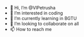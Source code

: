 - 👋 Hi, I’m @VlPetrusha
- 👀 I’m interested in coding 
- 🌱 I’m currently learning in BGTU
- 💞️ I’m looking to collaborate on all
- 📫 How to reach me  

<!---
VlPetrusha/VlPetrusha is a ✨ special ✨ repository because its `README.md` (this file) appears on your GitHub profile.
You can click the Preview link to take a look at your changes.
--->
